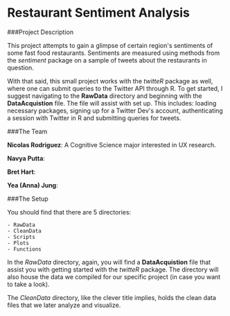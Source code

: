 # Restaurant Sentiment Analysis

###Project Description

This project attempts to gain a glimpse of certain region's sentiments of
some fast food restaurants. Sentiments are measured using methods from
the *sentiment* package on a sample of tweets about the restaurants in
question.

With that said, this small project works with the *twitteR* package as well,
where one can submit queries to the Twitter API through R. To get started, I
suggest navigating to the **RawData** directory and beginning with
the **DataAcquistion** file. The file will assist with set up. This includes:
loading necessary packages, signing up for a Twitter Dev's account,
authenticating a session with Twitter in R and submitting queries for tweets.

###The Team

**Nicolas Rodriguez**: A Cognitive Science major interested in UX research.

**Navya Putta**:

**Bret Hart**:

**Yea (Anna) Jung**:

###The Setup

You should find that there are 5 directories:

    - RawData
    - CleanData
    - Scripts
    - Plots
    - Functions

In the *RawData* directory, again, you will find a **DataAcquistion** file that
assist you with getting started with the *twitteR* package. The directory will
also house the data we compiled for our specific project (in case you want
to take a look).

The *CleanData* directory, like the clever title implies, holds the clean data
files that we later analyze and visualize.
